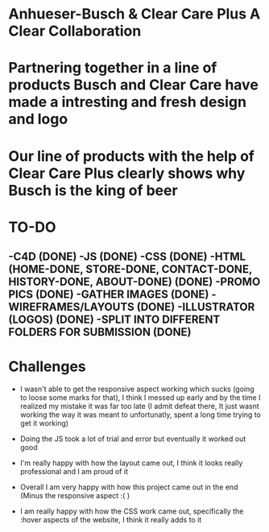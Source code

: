 
# Anhueser-Busch & Clear Care Plus A Clear Collaboration

# Partnering together in a line of products Busch and Clear Care have made a intresting and fresh design and logo

# Our line of products with the help of Clear Care Plus clearly shows why Busch is the king of beer



# TO-DO
-C4D (DONE)
-JS (DONE)
-CSS (DONE)
-HTML (HOME-DONE, STORE-DONE, CONTACT-DONE, HISTORY-DONE, ABOUT-DONE) (DONE)
-PROMO PICS (DONE)
-GATHER IMAGES (DONE)
-WIREFRAMES/LAYOUTS (DONE)
-ILLUSTRATOR (LOGOS) (DONE)
-SPLIT INTO DIFFERENT FOLDERS FOR SUBMISSION (DONE)
-



# Challenges
- I wasn't able to get the responsive aspect working which sucks (going to loose some marks for that), I think I messed up early and by the time 	I realized my mistake it was far too late (I admit defeat there, It just wasnt working the way it was meant to unfortunatly, spent a long time 		trying to get it working)

- Doing the JS took a lot of trial and error but eventually it worked out good

- I'm really happy with how the layout came out, I think it looks really professional and I am proud of it

- Overall I am very happy with how this project came out in the end (Minus the responsive aspect :( )

- I am really happy with how the CSS work came out, specifically the :hover aspects of the website, I think it really adds to it